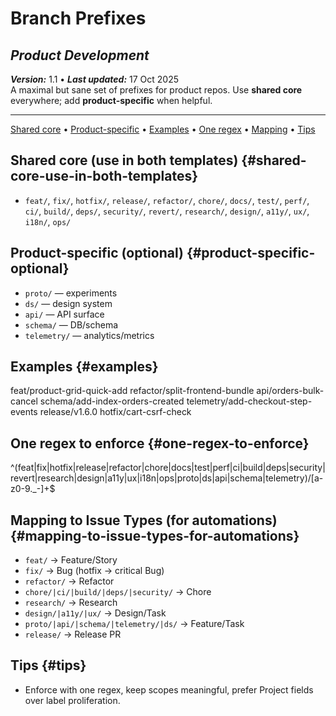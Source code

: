 # **Branch Prefixes**
## *Product Development*

***Version:*** 1.1 • ***Last updated:*** 17 Oct 2025  
A maximal but sane set of prefixes for product repos. Use **shared core** everywhere; add **product-specific** when helpful.

---

[Shared core](#shared-core-use-in-both-templates) • [Product-specific](#product-specific-optional) • [Examples](#examples) • [One regex](#one-regex-to-enforce) • [Mapping](#mapping-to-issue-types-for-automations) • [Tips](#tips)

## **Shared core (use in both templates)** {#shared-core-use-in-both-templates}
- `feat/`, `fix/`, `hotfix/`, `release/`, `refactor/`, `chore/`, `docs/`, `test/`, `perf/`, `ci/`, `build/`, `deps/`, `security/`, `revert/`, `research/`, `design/`, `a11y/`, `ux/`, `i18n/`, `ops/`

## **Product-specific (optional)** {#product-specific-optional}
- `proto/` — experiments  
- `ds/` — design system  
- `api/` — API surface  
- `schema/` — DB/schema  
- `telemetry/` — analytics/metrics

## **Examples** {#examples}

feat/product-grid-quick-add
refactor/split-frontend-bundle
api/orders-bulk-cancel
schema/add-index-orders-created
telemetry/add-checkout-step-events
release/v1.6.0
hotfix/cart-csrf-check

## **One regex to enforce** {#one-regex-to-enforce}

^(feat|fix|hotfix|release|refactor|chore|docs|test|perf|ci|build|deps|security|revert|research|design|a11y|ux|i18n|ops|proto|ds|api|schema|telemetry)/[a-z0-9._-]+$


## **Mapping to Issue Types (for automations)** {#mapping-to-issue-types-for-automations}
- `feat/` → Feature/Story  
- `fix/` → Bug (hotfix → critical Bug)  
- `refactor/` → Refactor  
- `chore/|ci/|build/|deps/|security/` → Chore  
- `research/` → Research  
- `design/|a11y/|ux/` → Design/Task  
- `proto/|api/|schema/|telemetry/|ds/` → Feature/Task  
- `release/` → Release PR

## **Tips** {#tips}
- Enforce with one regex, keep scopes meaningful, prefer Project fields over label proliferation.
